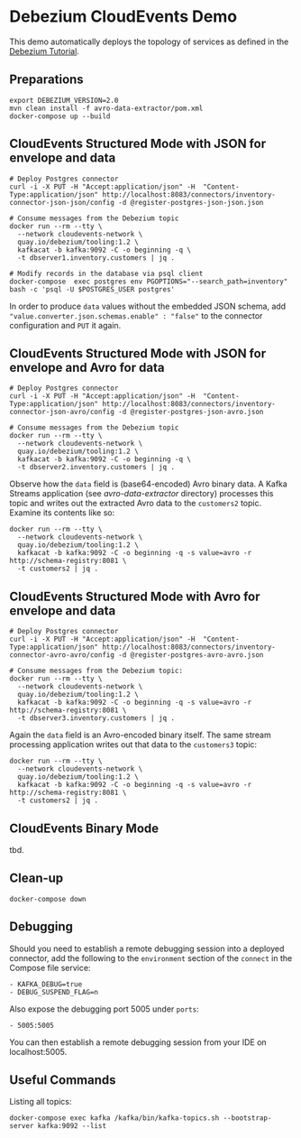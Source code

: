 # Debezium CloudEvents Demo

This demo automatically deploys the topology of services as defined in the [Debezium Tutorial](https://debezium.io/docs/tutorial/).

## Preparations

```shell
export DEBEZIUM_VERSION=2.0
mvn clean install -f avro-data-extractor/pom.xml
docker-compose up --build
```

## CloudEvents Structured Mode with JSON for envelope and data

```shell
# Deploy Postgres connector
curl -i -X PUT -H "Accept:application/json" -H  "Content-Type:application/json" http://localhost:8083/connectors/inventory-connector-json-json/config -d @register-postgres-json-json.json

# Consume messages from the Debezium topic
docker run --rm --tty \
  --network cloudevents-network \
  quay.io/debezium/tooling:1.2 \
  kafkacat -b kafka:9092 -C -o beginning -q \
  -t dbserver1.inventory.customers | jq .

# Modify records in the database via psql client
docker-compose  exec postgres env PGOPTIONS="--search_path=inventory" bash -c 'psql -U $POSTGRES_USER postgres'
```

In order to produce `data` values without the embedded JSON schema, add `"value.converter.json.schemas.enable" : "false"` to the connector configuration and `PUT` it again.

## CloudEvents Structured Mode with JSON for envelope and Avro for data

```shell
# Deploy Postgres connector
curl -i -X PUT -H "Accept:application/json" -H  "Content-Type:application/json" http://localhost:8083/connectors/inventory-connector-json-avro/config -d @register-postgres-json-avro.json

# Consume messages from the Debezium topic
docker run --rm --tty \
  --network cloudevents-network \
  quay.io/debezium/tooling:1.2 \
  kafkacat -b kafka:9092 -C -o beginning -q \
  -t dbserver2.inventory.customers | jq .
```

Observe how the `data` field is (base64-encoded) Avro binary data.
A Kafka Streams application (see _avro-data-extractor_ directory) processes this topic and writes out the extracted Avro data to the `customers2` topic.
Examine its contents like so:

```shell
docker run --rm --tty \
  --network cloudevents-network \
  quay.io/debezium/tooling:1.2 \
  kafkacat -b kafka:9092 -C -o beginning -q -s value=avro -r http://schema-registry:8081 \
  -t customers2 | jq .
```

## CloudEvents Structured Mode with Avro for envelope and data

```shell
# Deploy Postgres connector
curl -i -X PUT -H "Accept:application/json" -H  "Content-Type:application/json" http://localhost:8083/connectors/inventory-connector-avro-avro/config -d @register-postgres-avro-avro.json

# Consume messages from the Debezium topic:
docker run --rm --tty \
  --network cloudevents-network \
  quay.io/debezium/tooling:1.2 \
  kafkacat -b kafka:9092 -C -o beginning -q -s value=avro -r http://schema-registry:8081 \
  -t dbserver3.inventory.customers | jq .
```

Again the `data` field is an Avro-encoded binary itself.
The same stream processing application writes out that data to the `customers3` topic:

```shell
docker run --rm --tty \
  --network cloudevents-network \
  quay.io/debezium/tooling:1.2 \
  kafkacat -b kafka:9092 -C -o beginning -q -s value=avro -r http://schema-registry:8081 \
  -t customers2 | jq .
```

## CloudEvents Binary Mode

tbd.

## Clean-up

```shell
docker-compose down
```

## Debugging

Should you need to establish a remote debugging session into a deployed connector, add the following to the `environment` section of the `connect` in the Compose file service:

    - KAFKA_DEBUG=true
    - DEBUG_SUSPEND_FLAG=n

Also expose the debugging port 5005 under `ports`:

    - 5005:5005

You can then establish a remote debugging session from your IDE on localhost:5005.

## Useful Commands

Listing all topics:

```shell
docker-compose exec kafka /kafka/bin/kafka-topics.sh --bootstrap-server kafka:9092 --list
```
